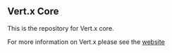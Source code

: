 ## Vert.x Core

This is the repository for Vert.x core.

For more information on Vert.x please see the [website](http://vertx.io)
